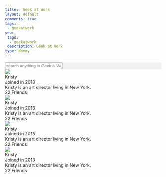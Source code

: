 ```yaml
---
title:  Geek at Work
layout: default
comments: true
tags:
 - geekatwork
seo:
 tags:
  - geekatwork
 description: Geek at Work
type: dummy
---
```


<div class="ui basic segment center aligned inverted" style="background-color: #F0F0F0;">
    <div class="ui big icon input transperent" style="width: 75%;">
        <input type="text" placeholder="search anything in Geek at Work ...">
        <i class="search icon"></i>
    </div>
</div>

<div class="ui basic segment">
    <div class="ui six stackable cards doubling">
        <div class="ui card">
            <div class="image">
                <img src="http://arpitbhayani.me/static/images/electron-gun/electron-gun.jpg">
            </div>
            <div class="content">
                <a class="header">
                Kristy</a>
                <div class="meta">
                    <span class="date">Joined in 2013</span>
                </div>
                <div class="description">
                    Kristy is an art director living in New York.
                </div>
            </div>
            <div class="extra content">
                <a>
                    <i class="user icon"></i>
                        22 Friends
                </a>
            </div>
        </div>
        <div class="ui card">
            <div class="image">
                <img src="http://arpitbhayani.me/static/images/electron-gun/electron-gun.jpg">
            </div>
            <div class="content">
                <a class="header">
                Kristy</a>
                <div class="meta">
                    <span class="date">Joined in 2013</span>
                </div>
                <div class="description">
                    Kristy is an art director living in New York.
                </div>
            </div>
            <div class="extra content">
                <a>
                    <i class="user icon"></i>
                        22 Friends
                </a>
            </div>
        </div>
        <div class="ui card">
            <div class="image">
                <img src="http://arpitbhayani.me/static/images/electron-gun/electron-gun.jpg">
            </div>
            <div class="content">
                <a class="header">
                Kristy</a>
                <div class="meta">
                    <span class="date">Joined in 2013</span>
                </div>
                <div class="description">
                    Kristy is an art director living in New York.
                </div>
            </div>
            <div class="extra content">
                <a>
                    <i class="user icon"></i>
                        22 Friends
                </a>
            </div>
        </div>
        <div class="ui card">
            <div class="image">
                <img src="http://arpitbhayani.me/static/images/electron-gun/electron-gun.jpg">
            </div>
            <div class="content">
                <a class="header">
                Kristy</a>
                <div class="meta">
                    <span class="date">Joined in 2013</span>
                </div>
                <div class="description">
                    Kristy is an art director living in New York.
                </div>
            </div>
            <div class="extra content">
                <a>
                    <i class="user icon"></i>
                        22 Friends
                </a>
            </div>
        </div>
    </div>
</div>
